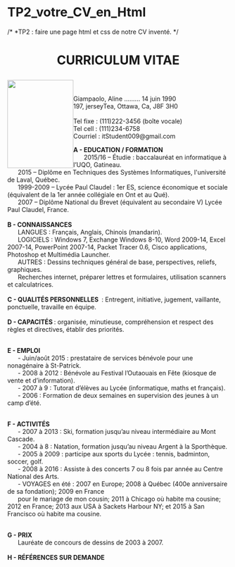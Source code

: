 # TP2_votre_CV_en_Html
/*
*TP2 : faire une page html et css de notre CV inventé.
*/
<html>
<head>
<h1>
<p align=middle > CURRICULUM VITAE </p>
</h1>
</head>
<body>
<p>
<div style="float:left;"><img src="book.jpg" height="200" width="150" alt="" /></div><div>
<br/><br/>Giampaolo, Aline ………   14 juin 1990 <br/>
197, jerseyTea, Ottawa, Ca, J8F  3H0 <br/>
<br/>
Tel fixe : (111)222-3456 (boîte vocale) <br/>
Tel cell : (111)234-6758 <br/>
Courriel : itStudent009@gmail.com
<br/>
</div>
</p>
<p1> <b> A - EDUCATION / FORMATION </b></p1><br/>
&nbsp;&nbsp;&nbsp;&nbsp;&nbsp;&nbsp;2015/16 – Étudie : baccalauréat en informatique à l’UQO, Gatineau.  <br/>
&nbsp;&nbsp;&nbsp;&nbsp;&nbsp;&nbsp;2015 – Diplôme en Techniques des Systèmes Informatiques, l'université de Laval, Québec. <br/>
&nbsp;&nbsp;&nbsp;&nbsp;&nbsp;&nbsp;1999-2009 – Lycée Paul Claudel : 1er ES, science économique et sociale (équivalent de la 1er année collégiale en Ont et au Qué). <br/>
&nbsp;&nbsp;&nbsp;&nbsp;&nbsp;&nbsp;2007 – Diplôme National du Brevet (équivalent au secondaire V) Lycée Paul Claudel, France. <br/>
 <br/>
<p2> <b>B - CONNAISSANCES </b> </p2><br/>
&nbsp;&nbsp;&nbsp;&nbsp;&nbsp;&nbsp;LANGUES : Français, Anglais, Chinois (mandarin).<br/>
&nbsp;&nbsp;&nbsp;&nbsp;&nbsp;&nbsp;LOGICIELS : Windows 7, Exchange Windows 8-10, Word 2009-14, Excel 2007-14, PowerPoint 2007-14, Packet Tracer 0.6, Cisco applications, Photoshop et Multimédia Launcher.<br/>
&nbsp;&nbsp;&nbsp;&nbsp;&nbsp;&nbsp;AUTRES : Dessins techniques général de base, perspectives, reliefs, graphiques. <br/>
&nbsp;&nbsp;&nbsp;&nbsp;&nbsp;&nbsp;Recherches internet, préparer lettres et formulaires, utilisation scanners et calculatrices.  <br/>
<br/>
<p3> <b> C - QUALITÉS PERSONNELLES </b> : Entregent, initiative, jugement, vaillante,  ponctuelle, travaille en équipe.
</p3><br/>
<br/>
<p4> <b>D - CAPACITÉS </b>: organisée, minutieuse, compréhension et respect des règles et directives, établir des priorités.
</p4><br/>
<br/>

<p5> <b>E - EMPLOI</b></p5><br/>
&nbsp;&nbsp;&nbsp;&nbsp;&nbsp;&nbsp;- Juin/août 2015 : prestataire de services bénévole pour une nonagénaire à St-Patrick.<br/>
&nbsp;&nbsp;&nbsp;&nbsp;&nbsp;&nbsp;- 2008 à 2012 : Bénévole au Festival l’Outaouais en Fête (kiosque de vente et d’information).<br/>
&nbsp;&nbsp;&nbsp;&nbsp;&nbsp;&nbsp;- 2007 à 9 : Tutorat d’élèves au Lycée (informatique, maths et français).<br/>
&nbsp;&nbsp;&nbsp;&nbsp;&nbsp;&nbsp;- 2006 : Formation de deux semaines en supervision des jeunes à un camp d’été.<br/>
<br/>

<p6><b>F - ACTIVITÉS</b></p6><br/>
&nbsp;&nbsp;&nbsp;&nbsp;&nbsp;&nbsp;- 2007 à 2013 : Ski, formation jusqu’au niveau intermédiaire au Mont Cascade.<br/>
&nbsp;&nbsp;&nbsp;&nbsp;&nbsp;&nbsp;- 2004 à 8 : Natation, formation jusqu’au niveau Argent à la Sporthèque.<br/>
&nbsp;&nbsp;&nbsp;&nbsp;&nbsp;&nbsp;- 2005 à 2009 : participe aux sports du Lycée : tennis, badminton, soccer, golf.<br/>
&nbsp;&nbsp;&nbsp;&nbsp;&nbsp;&nbsp;- 2008 à 2016 : Assiste à des concerts 7 ou 8 fois par année au Centre National des Arts.<br/>
&nbsp;&nbsp;&nbsp;&nbsp;&nbsp;&nbsp;- VOYAGES en été : 2007 en Europe; 2008 à Québec (400e anniversaire de sa fondation); 2009 en France<br/>
&nbsp;&nbsp;&nbsp;&nbsp;&nbsp;&nbsp;pour le mariage de mon cousin; 2011 à Chicago où habite ma cousine; 2012 en France; 2013 aux USA à Sackets Harbour NY; et 2015 à San Francisco où habite ma cousine.<br/>
<br/>

<p7><b>G - PRIX</b></p7><br/>
&nbsp;&nbsp;&nbsp;&nbsp;&nbsp;&nbsp;Lauréate de concours de dessins de 2003 à 2007.
<br/><br/>
<p8>  <b> H - RÉFÉRENCES SUR DEMANDE </b> </p8><br/>
</body>
</html>
